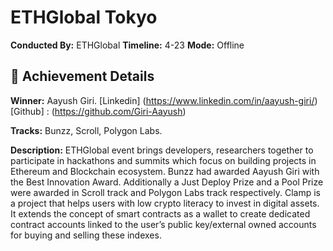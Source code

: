 # ETHGlobal Tokyo

**Conducted By:** ETHGlobal
**Timeline:** 4-23
**Mode:** Offline

## 🏅 Achievement Details

**Winner:** Aayush Giri.
[Linkedin] (https://www.linkedin.com/in/aayush-giri/)
[Github] : (https://github.com/Giri-Aayush)

**Tracks:** Bunzz, Scroll, Polygon Labs.

**Description:** ETHGlobal event brings developers, researchers together to participate in hackathons and summits which focus on building projects in Ethereum and Blockchain ecosystem.
Bunzz had awarded Aayush Giri with the Best Innovation Award. Additionally a Just Deploy Prize and a Pool Prize were awarded in Scroll track and Polygon Labs track respectively.
Clamp is a project that helps users with low crypto literacy to invest in digital assets. It extends the concept of smart contracts as a wallet to create dedicated contract accounts linked to the user’s public key/external owned accounts for buying and selling these indexes.